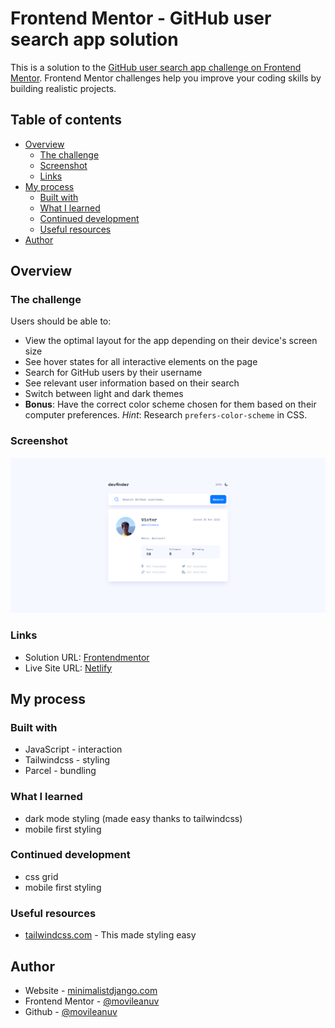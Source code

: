 # Frontend Mentor - GitHub user search app solution

This is a solution to the [GitHub user search app challenge on Frontend Mentor](https://www.frontendmentor.io/challenges/github-user-search-app-Q09YOgaH6). Frontend Mentor challenges help you improve your coding skills by building realistic projects. 

## Table of contents

- [Overview](#overview)
  - [The challenge](#the-challenge)
  - [Screenshot](#screenshot)
  - [Links](#links)
- [My process](#my-process)
  - [Built with](#built-with)
  - [What I learned](#what-i-learned)
  - [Continued development](#continued-development)
  - [Useful resources](#useful-resources)
- [Author](#author)

## Overview

### The challenge

Users should be able to:

- View the optimal layout for the app depending on their device's screen size
- See hover states for all interactive elements on the page
- Search for GitHub users by their username
- See relevant user information based on their search
- Switch between light and dark themes
- **Bonus**: Have the correct color scheme chosen for them based on their computer preferences. _Hint_: Research `prefers-color-scheme` in CSS.

### Screenshot

![](./screenshot.png)

### Links

- Solution URL: [Frontendmentor](https://www.frontendmentor.io/solutions/github-user-search-app-with-tailwindcss-and-pure-js-dk6qMY9FyC)
- Live Site URL: [Netlify](https://github-user-search-app-movileanuv.netlify.app/)

## My process

### Built with

- JavaScript - interaction
- Tailwindcss - styling
- Parcel - bundling

### What I learned

- dark mode styling (made easy thanks to tailwindcss)
- mobile first styling

### Continued development

- css grid
- mobile first styling

### Useful resources

- [tailwindcss.com](https://tailwindcss.com/) - This made styling easy

## Author

- Website - [minimalistdjango.com](https://minimalistdjango.com/)
- Frontend Mentor - [@movileanuv](https://www.frontendmentor.io/profile/movileanuv)
- Github - [@movileanuv](https://github.com/movileanuv)
